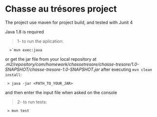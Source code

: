 # Chasse au trésores project


The project use maven for project build, and tested with Junit 4

Java 1.8 is required

>1- to run the aplication:

 
````
  >`mvn exec:java
````

or get the jar file from your local repository at 
*.m2/repository/com/homework/chassetresore/chasse-tresore/1.0-SNAPSHOT/chasse-tresore-1.0-SNAPSHOT.jar*
after executing ```mvn clean install```:

``````
 > java -jar <PATH_TO_YOUR_JAR>
``````

and then enter the input file when asked on the console


>2- to run tests:

``````
 > mvn test
``````



